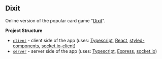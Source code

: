 ## Dixit

Online version of the popular card game "[Dixit](https://en.wikipedia.org/wiki/Dixit_(card_game))".

**Project Structure**
- [`client`](./client) - client side of the app (uses: [Typescript](https://www.typescriptlang.org/), [React](https://reactjs.org/), [styled-components](https://styled-components.com/), [socket.io-client](https://socket.io/docs/v4/client-api/))
- [`server`](./server) - server side of the app (uses: [Typescript](https://www.typescriptlang.org/), [Express](http://expressjs.com/), [socket.io](https://socket.io/docs/v4/server-api/))
